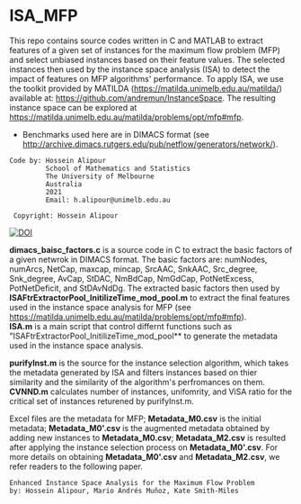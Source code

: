 # ISA_MFP
This repo contains source codes written in C and MATLAB to extract features of a given set of instances for the maximum flow problem (MFP) and select unbiased instances based on their feature values. The selected instances then used by the instance space analysis (ISA) to detect the impact of features on MFP algorithms' performance. 
To apply ISA, we use the toolkit provided by MATILDA (https://matilda.unimelb.edu.au/matilda/) available at: https://github.com/andremun/InstanceSpace. The resulting instance space can be explored at https://matilda.unimelb.edu.au/matilda/problems/opt/mfp#mfp.

* Benchmarks used here are in DIMACS format (see http://archive.dimacs.rutgers.edu/pub/netflow/generators/network/).

```
Code by: Hossein Alipour
         School of Mathematics and Statistics
         The University of Melbourne
         Australia
         2021
         Email: h.alipour@unimelb.edu.au
 
 Copyright: Hossein Alipour
 ```

[![DOI](https://zenodo.org/badge/DOI/10.5281/zenodo.4922868.svg)](https://doi.org/10.5281/zenodo.4922868)


 **dimacs_baisc_factors.c** is a source code in C to extract the basic factors of a given netwrok in DIMACS format. The basic factors are: numNodes, numArcs, NetCap, maxcap, mincap, SrcAAC, SnkAAC,  Src_degree, Snk_degree, AvCap, StDAC, NmBdCap, NmGdCap, PotNetExcess, PotNetDeficit, and StDAvNdDg. The extracted basic factors then used by **ISAFtrExtractorPool_InitilizeTime_mod_pool.m** to extract the final features used in the instance space analysis for MFP (see https://matilda.unimelb.edu.au/matilda/problems/opt/mfp#mfp).  
**ISA.m** is a main script that control differnt functions such as "ISAFtrExtractorPool_InitilizeTime_mod_pool** to generate the metadata used in the instance space analysis.

**purifyInst.m** is the source for the instance selection algorithm, which takes the metadata generated by ISA and filters instances based on thier similarity and the similarity of the algorithm's perfromances on them. **CVNND.m** calculates number of instances, unifomrity, and ViSA ratio for the critical set of instances returened by purifyInst.m.


Excel files are the metadata for MFP; **Metadata_M0.csv** is the initial metadata; **Metadata_M0'.csv** is the augmented metadata obtained by adding new instances to **Metadata_M0.csv**; **Metadata_M2.csv** is resulted after applying the instance selection process on **Metadata_M0'.csv**. For more details on obtaining **Metadata_M0'.csv** and **Metadata_M2.csv**, we refer readers to the following paper.
```
Enhanced Instance Space Analysis for the Maximum Flow Problem
by: Hossein Alipour, Mario Andrés Muñoz, Kate Smith-Miles
```


